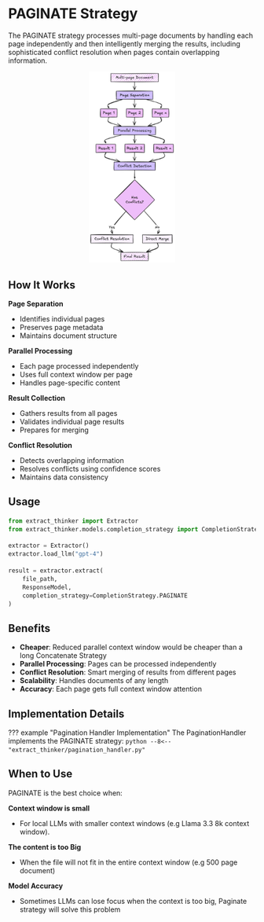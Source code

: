# PAGINATE Strategy

The PAGINATE strategy processes multi-page documents by handling each page independently and then intelligently merging the results, including sophisticated conflict resolution when pages contain overlapping information.

<div align="center">
  <img src="../../assets/completion_paginate.png" alt="Paginate Strategy" width="35%">
</div>

## How It Works

**Page Separation**

- Identifies individual pages
- Preserves page metadata
- Maintains document structure

**Parallel Processing**

- Each page processed independently
- Uses full context window per page
- Handles page-specific content

**Result Collection**

- Gathers results from all pages
- Validates individual page results
- Prepares for merging

**Conflict Resolution**

- Detects overlapping information
- Resolves conflicts using confidence scores
- Maintains data consistency

## Usage

```python
from extract_thinker import Extractor
from extract_thinker.models.completion_strategy import CompletionStrategy

extractor = Extractor()
extractor.load_llm("gpt-4")

result = extractor.extract(
    file_path,
    ResponseModel,
    completion_strategy=CompletionStrategy.PAGINATE
)
```

## Benefits

- **Cheaper**: Reduced parallel context window would be cheaper than a long Concatenate Strategy
- **Parallel Processing**: Pages can be processed independently
- **Conflict Resolution**: Smart merging of results from different pages
- **Scalability**: Handles documents of any length
- **Accuracy**: Each page gets full context window attention

## Implementation Details

??? example "Pagination Handler Implementation"
    The PaginationHandler implements the PAGINATE strategy:
    ```python
    --8<-- "extract_thinker/pagination_handler.py"
    ```

## When to Use

PAGINATE is the best choice when:

**Context window is small**

- For local LLMs with smaller context windows (e.g Llama 3.3 8k context window).

**The content is too Big**

- When the file will not fit in the entire context window (e.g 500 page document)

**Model Accuracy**

- Sometimes LLMs can lose focus when the context is too big, Paginate strategy will solve this problem
